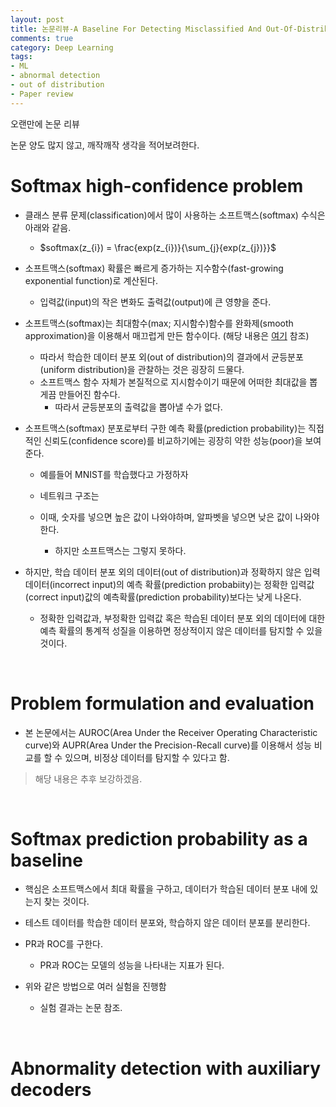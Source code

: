 ```yaml
---
layout: post
title: 논문리뷰-A Baseline For Detecting Misclassified And Out-Of-Distribution Examples In Neural Networks
comments: true
category: Deep Learning
tags:
- ML
- abnormal detection
- out of distribution
- Paper review
---
```


오랜만에 논문 리뷰

논문 양도 많지 않고, 깨작깨작 생각을 적어보려한다.

# Softmax high-confidence problem

- 클래스 분류 문제(classification)에서 많이 사용하는 소프트맥스(softmax) 수식은 아래와 같음.

  - $softmax(z_{i}) = \frac{exp(z_{i})}{\sum_{j}{exp(z_{j})}}$

- 소프트맥스(softmax) 확률은 빠르게 증가하는 지수함수(fast-growing exponential function)로 계산된다.

  - 입력값(input)의 작은 변화도 출력값(output)에 큰 영향을 준다.

- 소프트맥스(softmax)는 최대함수(max; 지시함수)함수를 완화제(smooth approximation)을 이용해서 매끄럽게 만든 함수이다. (해당 내용은 [여기](https://www.johndcook.com/blog/2010/01/13/soft-maximum/) 참조)

  - 따라서 학습한 데이터 분포 외(out of distribution)의 결과에서 균등분포(uniform distribution)을 관찰하는 것은 굉장히 드물다.
  - 소프트맥스 함수 자체가 본질적으로 지시함수이기 때문에 어떠한 최대값을 뽑게끔 만들어진 함수다.
    - 따라서 균등분포의 출력값을 뽑아낼 수가 없다.

- 소프트맥스(softmax) 분포로부터 구한 예측 확률(prediction probability)는 직접적인 신뢰도(confidence score)를 비교하기에는 굉장히 약한 성능(poor)을 보여준다.

  - 예를들어 MNIST를 학습했다고 가정하자

  - 네트워크 구조는

  - 이때, 숫자를 넣으면 높은 값이 나와야하며, 알파벳을 넣으면 낮은 값이 나와야한다.

    - 하지만 소프트맥스는 그렇지 못하다.

- 하지만, 학습 데이터 분포 외의 데이터(out of distribution)과 정확하지 않은 입력 데이터(incorrect input)의 예측 확률(prediction probabiity)는 정확한 입력값(correct input)값의 예측확률(prediction probability)보다는 낮게 나온다.

  - 정확한 입력값과, 부정확한 입력값 혹은 학습된 데이터 분포 외의 데이터에 대한 예측 확률의 통계적 성질을 이용하면 정상적이지 않은 데이터를 탐지할 수 있을 것이다.

<br/>

# Problem formulation and evaluation

- 본 논문에서는 AUROC(Area Under the Receiver Operating Characteristic curve)와 AUPR(Area Under the Precision-Recall curve)를 이용해서 성능 비교를 할 수 있으며, 비정상 데이터를 탐지할 수 있다고 함.

> 해당 내용은 추후 보강하겠음.

<br/>

# Softmax prediction probability as a baseline

- 핵심은 소프트맥스에서 최대 확률을 구하고, 데이터가 학습된 데이터 분포 내에 있는지 찾는 것이다.

- 테스트 데이터를 학습한 데이터 분포와, 학습하지 않은 데이터 분포를 분리한다.

- PR과 ROC를 구한다.

  - PR과 ROC는 모델의 성능을 나타내는 지표가 된다.

- 위와 같은 방법으로 여러 실험을 진행함

  - 실험 결과는 논문 참조.

<br/>

# Abnormality detection with auxiliary decoders


